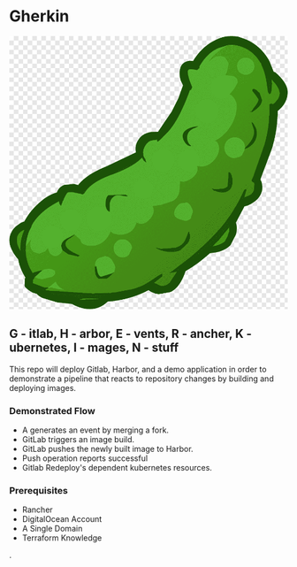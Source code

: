# Gherkin

![Gherkin](/images/gherkin.png)

## G - itlab, H - arbor, E - vents, R - ancher, K - ubernetes, I - mages, N - stuff

This repo will deploy Gitlab, Harbor, and a demo application in order to demonstrate a pipeline that reacts to repository changes by building and deploying images.

### Demonstrated Flow

* A generates an event by merging a fork.
* GitLab triggers an image build.
* GitLab pushes the newly built image to Harbor.
* Push operation reports successful
* Gitlab Redeploy's dependent kubernetes resources.

### Prerequisites

* Rancher
* DigitalOcean Account
* A Single Domain
* Terraform Knowledge

.
